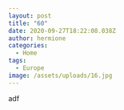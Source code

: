 ```yaml
---
layout: post
title: "60"
date: 2020-09-27T18:22:08.038Z
author: hermione
categories:
  - Home
tags:
  - Europe
image: /assets/uploads/16.jpg
---
```

adf